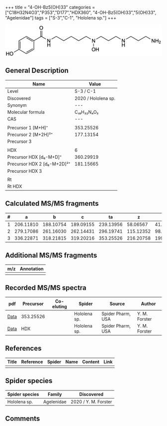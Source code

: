 +++
title = "4-OH-Bz5(OH)33"
categories = ["C18H32N4O3","P353","D177","HDX360",
"4-OH-Bz5(OH)33","5(OH)33",
"Agelenidae"]
tags = ["S-3","C-1",
"Hololena sp."]
+++

![](/img/4-OH-Bz5(OH)33.png)

## General Description

| Name                       | Value              |
|----------------------------|--------------------|
| Level                      | S-3 / C-1          |
| Discovered                 | 2020 / Hololena sp. |
| Synonym                    | ---                |
| Molecular formula          | C₁₈H₃₂N₄O₃                   |
| CAS                        | ---                |
|                            |                    |
| Precursor 1 [M+H]⁺         | 353.25526                   |
| Precursor 2 [M+2H]²⁺       | 177.13154                   |
| Precursor 3                |                    |
|                            |                    |
| HDX                        | 6                   |
| Precursor HDX   [d₆-M+D]⁺   | 360.29919                   |
| Precursor HDX 2 [d₆-M+2D]²⁺ | 181.15665                   |
| Precursor HDX 3            |                    |
|                            |                    |
| Rt                         |                    |
| Rt HDX                     |                    |

## Calculated MS/MS fragments

| # | a         | b         | c         | ta        | z         | y         | tz        |
|---|-----------|-----------|-----------|-----------|-----------|-----------|-----------|
| 1 | 206.11810 | 188.10754 | 189.09155 | 239.13956 | 58.06567 | 41.03912 | 75.09222 |
| 2 | 279.17086 | 261.16030 | 262.14431 | 296.19741 | 115.12352 | 98.09697 | 148.14498 |
| 3 | 336.22871 | 318.21815 | 319.20216 | 353.25526 | 216.20758 | 199.18103 | 233.23413 |

## Additional MS/MS fragments

| m/z | Annotation |
|-----|------------|
|     |            |

## Recorded MS/MS spectra

| pdf                                             | Precursor | Co-eluting | Spider      | Source                       | Author        |
|-------------------------------------------------|-----------|------------|-------------|------------------------------|---------------|
| [Data](/pdf/Hololena-sp/353_4-OH-Bz5(OH)33_Ho-sp.pdf) | 353.25526 |           | Hololena sp. | Spider Pharm, USA | Y. M. Forster |
| [Data](/pdf/Hololena-sp/353_4-OH-Bz5(OH)33_Ho-sp_HDX.pdf) | HDX |           | Hololena sp. | Spider Pharm, USA | Y. M. Forster |


## References

| Title | Reference | Spider | Name | Content | Link |
|-------|-----------|--------|------|---------|------|
|       |           |        |      |         |      |

## Spider species

| Spider species     | Family     | Discovered           |
|--------------------|------------|----------------------|
| Hololena sp.       | Agelenidae | 2020 / Y. M. Forster |


## Comments